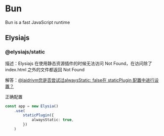 # Bun

Bun is a fast JavaScript runtime


## Elysiajs

### @elysiajs/static

描述：Elysiajs 在使用静态资源插件的时候无法访问 Not Found，在访问除了 index.html 之外的文件都返回 Not Found

解答：[@laidrivm您是否尝试过alwaysStatic: false在 staticPlugin 配置中进行设置？](https://github.com/elysiajs/elysia/issues/1303#issuecomment-3311520423)

正确配置
```typescript
const app = new Elysia()
    .use(
        staticPlugin({
            alwaysStatic: true,
        })
    )
```